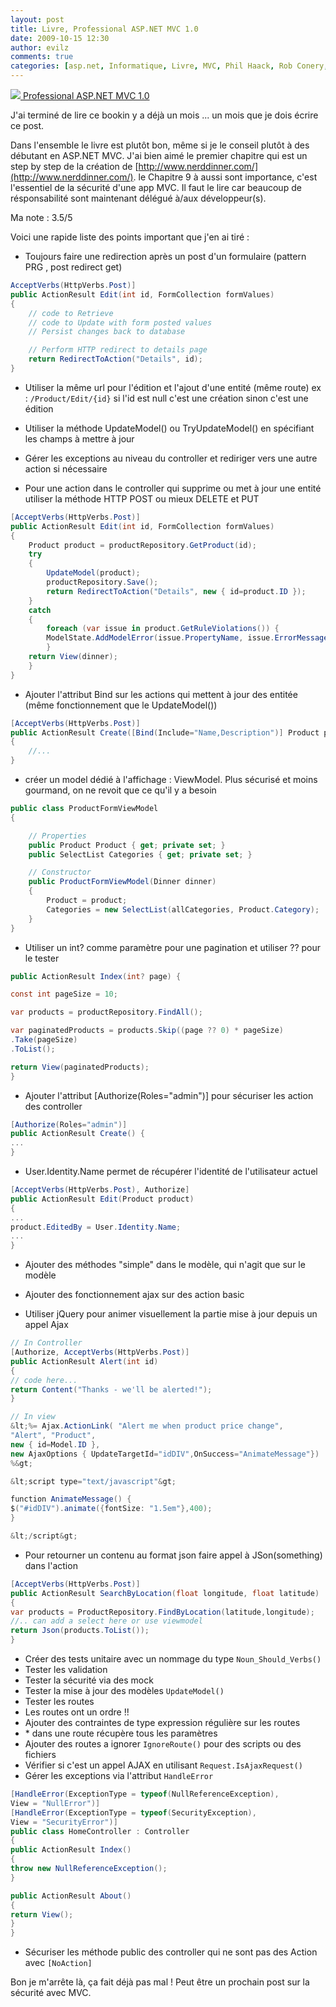 ```yaml
---
layout: post
title: Livre, Professional ASP.NET MVC 1.0
date: 2009-10-15 12:30
author: evilz
comments: true
categories: [asp.net, Informatique, Livre, MVC, Phil Haack, Rob Conery, Scott Guthrie, Scott Hanselman]
---
```

[![](https://farm3.static.flickr.com/2427/4004407237_00f0dd47c3_m.jpg) Professional ASP.NET MVC 1.0](http://www.wrox.com/WileyCDA/WroxTitle/Professional-ASP-NET-MVC-1-0.productCd-0470384611,descCd-tableOfContents.html)

J'ai terminé de lire ce bookin y a déjà un mois ... un mois que je dois écrire ce post.

Dans l'ensemble le livre est plutôt bon, même si je le conseil plutôt à des débutant en ASP.NET MVC.
J'ai bien aimé le premier chapitre qui est un step by step de la création de [http://www.nerddinner.com/](http://www.nerddinner.com/).
le Chapitre 9 à aussi sont importance, c'est l'essentiel de la sécurité d'une app MVC. Il faut le lire car beaucoup de résponsabilité sont maintenant délégué à/aux développeur(s).

Ma note : 3.5/5

Voici une rapide liste des points important que j'en ai tiré :

* Toujours faire une redirection après un post d'un formulaire (pattern PRG , post redirect get)

```csharp
AcceptVerbs(HttpVerbs.Post)]
public ActionResult Edit(int id, FormCollection formValues)
{
    // code to Retrieve
    // code to Update with form posted values
    // Persist changes back to database

    // Perform HTTP redirect to details page
	return RedirectToAction("Details", id);
}
```

* Utiliser la même url pour l'édition et l'ajout d'une entité (même route)
ex : `/Product/Edit/{id}`
si l'id est null c'est une création sinon c'est une édition

* Utiliser la méthode UpdateModel() ou TryUpdateModel() en spécifiant les champs à mettre à jour
* Gérer les exceptions au niveau du controller et rediriger vers une autre action si nécessaire
*  Pour une action dans le controller qui supprime ou met à jour une entité utiliser la méthode HTTP POST ou mieux DELETE et PUT

```csharp
[AcceptVerbs(HttpVerbs.Post)]
public ActionResult Edit(int id, FormCollection formValues)
{
    Product product = productRepository.GetProduct(id);
    try
    {
        UpdateModel(product);
        productRepository.Save();
        return RedirectToAction("Details", new { id=product.ID });
    }
    catch
    {
        foreach (var issue in product.GetRuleViolations()) {
        ModelState.AddModelError(issue.PropertyName, issue.ErrorMessage);
    	}
    return View(dinner);
	}
}
```

* Ajouter l'attribut Bind sur les actions qui mettent à jour des entitée (même fonctionnement que le UpdateModel())

```csharp
[AcceptVerbs(HttpVerbs.Post)]
public ActionResult Create([Bind(Include="Name,Description")] Product product)
{
	//...
}
```

* créer un model dédié à l'affichage : ViewModel. Plus sécurisé et moins gourmand, on ne revoit que ce qu'il y a besoin

```csharp
public class ProductFormViewModel
{

    // Properties
    public Product Product { get; private set; }
    public SelectList Categories { get; private set; }

    // Constructor
    public ProductFormViewModel(Dinner dinner)
    {
        Product = product;
        Categories = new SelectList(allCategories, Product.Category);
	}
}
```

* Utiliser un int? comme paramètre pour une pagination et utiliser ?? pour le tester

```csharp
public ActionResult Index(int? page) {

const int pageSize = 10;

var products = productRepository.FindAll();

var paginatedProducts = products.Skip((page ?? 0) * pageSize)
.Take(pageSize)
.ToList();

return View(paginatedProducts);
}
```

* Ajouter l'attribut [Authorize(Roles="admin")] pour sécuriser les action des controller

```csharp
[Authorize(Roles="admin")]
public ActionResult Create() {
...
}
```

* User.Identity.Name permet de récupérer l'identité de l'utilisateur actuel

```csharp
[AcceptVerbs(HttpVerbs.Post), Authorize]
public ActionResult Edit(Product product)
{
...
product.EditedBy = User.Identity.Name;
...
}
```

* Ajouter des méthodes "simple" dans le modèle, qui n'agit que sur le modèle

* Ajouter des fonctionnement ajax sur des action basic
* Utiliser jQuery pour animer visuellement la partie mise à jour depuis un appel Ajax

```csharp
// In Controller
[Authorize, AcceptVerbs(HttpVerbs.Post)]
public ActionResult Alert(int id)
{
// code here...
return Content("Thanks - we'll be alerted!");
}

// In view
&lt;%= Ajax.ActionLink( "Alert me when product price change",
"Alert", "Product",
new { id=Model.ID },
new AjaxOptions { UpdateTargetId="idDIV",OnSuccess="AnimateMessage"})
%&gt;

&lt;script type="text/javascript"&gt;

function AnimateMessage() {
$("#idDIV").animate({fontSize: "1.5em"},400);
}

&lt;/script&gt;
```

* Pour retourner un contenu au format json faire appel à JSon(something) dans l'action

```csharp
[AcceptVerbs(HttpVerbs.Post)]
public ActionResult SearchByLocation(float longitude, float latitude)
{
var products = ProductRepository.FindByLocation(latitude,longitude);
//.. can add a select here or use viewmodel
return Json(products.ToList());
}
```

* Créer des tests unitaire avec un nommage du type `Noun_Should_Verbs()`
* Tester les validation
* Tester la sécurité via des mock
* Tester la mise à jour des modèles `UpdateModel()`
* Tester les routes
* Les routes ont un ordre !!
* Ajouter des contraintes de type expression régulière sur les routes
*  \* dans une route récupère tous les paramètres
* Ajouter des routes a ignorer `IgnoreRoute()` pour des scripts ou des fichiers
* Vérifier si c'est un appel AJAX en utilisant `Request.IsAjaxRequest()`
* Gérer les exceptions via l'attribut `HandleError`

```csharp
[HandleError(ExceptionType = typeof(NullReferenceException),
View = "NullError")]
[HandleError(ExceptionType = typeof(SecurityException),
View = "SecurityError")]
public class HomeController : Controller
{
public ActionResult Index()
{
throw new NullReferenceException();
}

public ActionResult About()
{
return View();
}
}
```

* Sécuriser les méthode public des controller qui ne sont pas des Action avec `[NoAction]`

Bon je m'arrête là, ça fait déjà pas mal !
Peut être un prochain post sur la sécurité avec MVC.